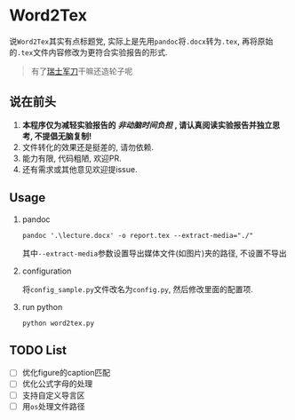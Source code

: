 # Word2Tex

说`Word2Tex`其实有点标题党, 实际上是先用`pandoc`将`.docx`转为`.tex`, 再将原始的`.tex`文件内容修改为更符合实验报告的形式.

>有了[瑞士军刀](https://pandoc.org/)干嘛还造轮子呢

## 说在前头

1. **本程序仅为减轻实验报告的** ***非动脑时间负担*** **, 请认真阅读实验报告并独立思考, 不提倡无脑复制!**
2. 文件转化的效果还是挺差的, 请勿依赖.
3. 能力有限, 代码粗陋, 欢迎PR.
4. 还有需求或其他意见欢迎提issue.

## Usage

1. pandoc

    ```shell
    pandoc '.\lecture.docx' -o report.tex --extract-media="./"
    ```

    其中`--extract-media`参数设置导出媒体文件(如图片)夹的路径, 不设置不导出

2. configuration

    将`config_sample.py`文件改名为`config.py`, 然后修改里面的配置项.

3. run python

    ```shell
    python word2tex.py
    ```

## TODO List

- [ ] 优化figure的caption匹配
- [ ] 优化公式字母的处理
- [ ] 支持自定义导言区
- [ ] 用`os`处理文件路径
